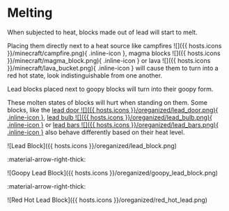 # Melting

When subjected to heat, blocks made out of lead will start to melt.

Placing them directly next to a heat source like campfires ![]({{ hosts.icons }}/minecraft/campfire.png){ .inline-icon },
magma blocks ![]({{ hosts.icons }}/minecraft/magma_block.png){ .inline-icon } or lava ![]({{ hosts.icons }}/minecraft/lava_bucket.png){ .inline-icon }
will cause them to turn into a red hot state, look indistinguishable from one another.

Lead blocks placed next to goopy blocks will turn into their goopy form.

These molten states of blocks will hurt when standing on them. Some blocks, like the
[lead door ![]({{ hosts.icons }}/oreganized/lead_door.png){ .inline-icon }](lead-decoration.md#lead-doors),
[lead bulb ![]({{ hosts.icons }}/oreganized/lead_bulb.png){ .inline-icon }](lead-bulb.md) or
[lead bars ![]({{ hosts.icons }}/oreganized/lead_bars.png){ .inline-icon }](lead-decoration.md#lead-bars)
also behave differently based on their heat level.

<div class="grid hotbar" style="max-width: 600px" markdown>

![Lead Block]({{ hosts.icons }}/oreganized/lead_block.png)

:material-arrow-right-thick:

![Goopy Lead Block]({{ hosts.icons }}/oreganized/goopy_lead_block.png)

:material-arrow-right-thick:

![Red Hot Lead Block]({{ hosts.icons }}/oreganized/red_hot_lead.png)

</div>
